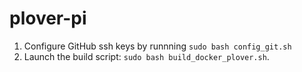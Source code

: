 # plover-pi

1. Configure GitHub ssh keys by runnning `sudo bash config_git.sh`
2. Launch the build script: `sudo bash build_docker_plover.sh`.
